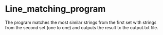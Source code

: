 # Line_matching_program
The program matches the most similar strings from the first set with strings from the second set (one to one) and outputs the result to the output.txt file.
